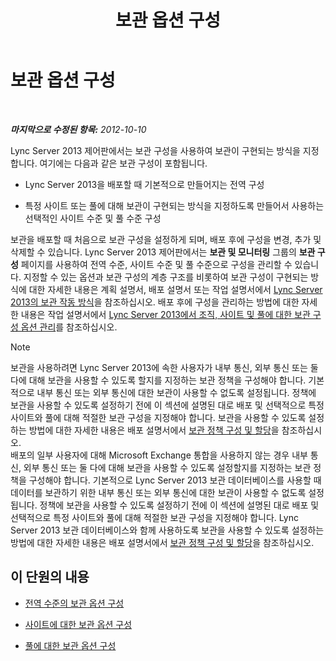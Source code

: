 ﻿---
title: 보관 옵션 구성
TOCTitle: 보관 옵션 구성
ms:assetid: b2f7f74d-e1ad-494e-9d46-5eb0efe5fb29
ms:mtpsurl: https://technet.microsoft.com/ko-kr/library/JJ205182(v=OCS.15)
ms:contentKeyID: 49304770
ms.date: 08/24/2015
mtps_version: v=OCS.15
ms.translationtype: HT
---

# 보관 옵션 구성

 

_**마지막으로 수정된 항목:** 2012-10-10_

Lync Server 2013 제어판에서는 보관 구성을 사용하여 보관이 구현되는 방식을 지정합니다. 여기에는 다음과 같은 보관 구성이 포함됩니다.

  - Lync Server 2013을 배포할 때 기본적으로 만들어지는 전역 구성

  - 특정 사이트 또는 풀에 대해 보관이 구현되는 방식을 지정하도록 만들어서 사용하는 선택적인 사이트 수준 및 풀 수준 구성

보관을 배포할 때 처음으로 보관 구성을 설정하게 되며, 배포 후에 구성을 변경, 추가 및 삭제할 수 있습니다. Lync Server 2013 제어판에서는 **보관 및 모니터링** 그룹의 **보관 구성** 페이지를 사용하여 전역 수준, 사이트 수준 및 풀 수준으로 구성을 관리할 수 있습니다. 지정할 수 있는 옵션과 보관 구성의 계층 구조를 비롯하여 보관 구성이 구현되는 방식에 대한 자세한 내용은 계획 설명서, 배포 설명서 또는 작업 설명서에서 [Lync Server 2013의 보관 작동 방식](lync-server-2013-how-archiving-works.md)을 참조하십시오. 배포 후에 구성을 관리하는 방법에 대한 자세한 내용은 작업 설명서에서 [Lync Server 2013에서 조직, 사이트 및 풀에 대한 보관 구성 옵션 관리](lync-server-2013-managing-archiving-configuration-options-for-your-organization-sites-and-pools.md)를 참조하십시오.


> [!NOTE]
> 보관을 사용하려면 Lync Server 2013에 속한 사용자가 내부 통신, 외부 통신 또는 둘 다에 대해 보관을 사용할 수 있도록 할지를 지정하는 보관 정책을 구성해야 합니다. 기본적으로 내부 통신 또는 외부 통신에 대한 보관이 사용할 수 없도록 설정됩니다. 정책에 보관을 사용할 수 있도록 설정하기 전에 이 섹션에 설명된 대로 배포 및 선택적으로 특정 사이트와 풀에 대해 적절한 보관 구성을 지정해야 합니다. 보관을 사용할 수 있도록 설정하는 방법에 대한 자세한 내용은 배포 설명서에서 <A href="lync-server-2013-configuring-and-assigning-archiving-policies.md">보관 정책 구성 및 할당</A>을 참조하십시오.<BR>배포의 일부 사용자에 대해 Microsoft Exchange 통합을 사용하지 않는 경우 내부 통신, 외부 통신 또는 둘 다에 대해 보관을 사용할 수 있도록 설정할지를 지정하는 보관 정책을 구성해야 합니다. 기본적으로 Lync Server 2013 보관 데이터베이스를 사용할 때 데이터를 보관하기 위한 내부 통신 또는 외부 통신에 대한 보관이 사용할 수 없도록 설정됩니다. 정책에 보관을 사용할 수 있도록 설정하기 전에 이 섹션에 설명된 대로 배포 및 선택적으로 특정 사이트와 풀에 대해 적절한 보관 구성을 지정해야 합니다. Lync Server 2013 보관 데이터베이스와 함께 사용하도록 보관을 사용할 수 있도록 설정하는 방법에 대한 자세한 내용은 배포 설명서에서 <A href="lync-server-2013-configuring-and-assigning-archiving-policies.md">보관 정책 구성 및 할당</A>을 참조하십시오.



## 이 단원의 내용

  - [전역 수준의 보관 옵션 구성](lync-server-2013-configuring-archiving-options-at-the-global-level.md)

  - [사이트에 대한 보관 옵션 구성](lync-server-2013-configuring-archiving-options-for-a-site.md)

  - [풀에 대한 보관 옵션 구성](lync-server-2013-configuring-archiving-options-for-a-pool.md)

